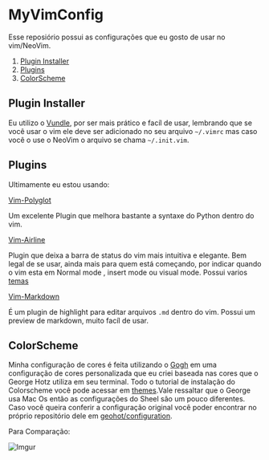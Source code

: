 # MyVimConfig

Esse reposiório possui as configurações que eu gosto de usar no vim/NeoVim.

1. [Plugin Installer](#plugin-installer)
1. [Plugins](#plugins)
1. [ColorScheme](#colorscheme)

## Plugin Installer

Eu utilizo o [Vundle](https://github.com/gmarik/vundle), por ser mais prático e facíl de usar, lembrando que se você usar o vim ele deve ser adicionado no seu arquivo  `~/.vimrc` mas caso você o use o NeoVim o arquivo se chama `~/.init.vim`.

## Plugins

Ultimamente eu estou usando:

[Vim-Polyglot](https://github.com/sheerun/vim-polyglot)

Um excelente Plugin que melhora bastante a syntaxe do Python dentro do vim.

[Vim-Airline](https://github.com/vim-airline/vim-airline)

Plugin que deixa a barra de status do vim mais intuitiva e elegante. Bem legal de se usar, ainda mais para quem está começando, por indicar quando o vim esta em Normal mode , insert mode ou visual mode. Possui varios [temas](https://github.com/vim-airline/vim-airline)

[Vim-Markdown](https://github.com/plasticboy/vim-markdown)

É um plugin de highlight para editar arquivos `.md` dentro do vim.
Possui um preview de markdown, muito facíl de usar.

## ColorScheme

Minha configuração de cores é feita utilizando o [Gogh]('https://github.com/Mayccoll/Gogh') em uma configuração de cores personalizada que eu criei baseada nas cores que o George Hotz utiliza em seu terminal.
	Todo o tutorial de instalação do Colorscheme você pode acessar em [themes]('https://github.com/solenya1/MyVimConfig/tree/master/themes').Vale ressaltar que o George usa Mac Os então as configurações do Sheel são um pouco diferentes.
	Caso você queira conferir a configuração original você poder encontrar no próprio repositório dele em [geohot/configuration]('https://github.com/geohot/configuration').

Para Comparação: 

![Imgur](https://imgur.com/yoI3Rae.png)







